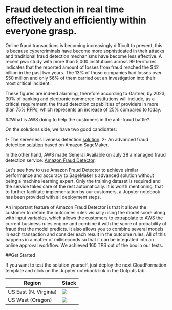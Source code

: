 # Fraud detection in real time effectively and efficiently within everyone grasp.

Online fraud transactions is becoming increasingly difficult to prevent, this is because cybercriminals have become more sophisticated in their attacks and traditional fraud detection mechanisms have become less effective.
A recent pwc study with more than 5,000 institutions across 99 territories indicates that the reported amount of losses from fraud reached the $42 billion in the past two years.
The 13% of those companies had losses over $50 million and only 56% of them carried out an investigation into their most critical incident.

These figures are indeed alarming, therefore according to Gartner, by 2023, 30% of banking and electronic commerce institutions will include, as a critical requirement, the fraud detection capabilities of providers in more than 75% RFPs, which represents an increase of 25% compared to today.

##What is AWS doing to help the customers in the anti-fraud battle?

On the solutions side, we have two good candidates:

1- The serverless liveness detection [solution](https://aws.amazon.com/blogs/industries/improving-fraud-prevention-in-financial-institutions-by-building-a-liveness-detection-solution/).
2- An advanced fraud detection [solution](https://aws.amazon.com/solutions/implementations/fraud-detection-using-machine-learning/) based on Amazon SageMaker.

In the other hand, AWS made General Available on July 28 a managed fraud detection service: [Amazon Fraud Detector](https://aws.amazon.com/fraud-detector/). 

Let's see how to use Amazon Fraud Detector to achieve similar performance and accuracy to SageMaker's advanced solution without being a machine learning expert. Only the training dataset is required and the service takes care of the rest automatically. 
It is worth mentioning, that to further facilitate implementation by our customers, a Jupyter notebook has been provided with all deployment steps.

An important feature of Amazon Fraud Detector is that it allows the customer to define the outcomes rules visually using the model score along with input variables, which allows the customers to extrapolate to AWS the current business rules engine and combine it with the score of probability of fraud that the model predicts.
It also allows you to combine several models in each transaction and consider each result in the outcome rules. 
All of this happens in a matter of milliseconds so that it can be integrated into an online approval workflow. We achieved 160 TPS out of the box in our tests.

##Get Started

If you want to test the solution yourself, just deploy the next CloudFormation template and click on the Jupyter notebook link in the Outputs tab.

| Region | Stack |
| ---- | ---- |
|US East (N. Virginia) | [<img src="https://s3.amazonaws.com/cloudformation-examples/cloudformation-launch-stack.png">](https://us-east-1.console.aws.amazon.com/cloudformation/home?region=us-east-1#/stacks/create/review?templateURL=https://fraud-detector-blog-assets.s3.amazonaws.com/frauddetector.yaml&stackName=Fraud-Detector) |
|US West (Oregon) | [<img src="https://s3.amazonaws.com/cloudformation-examples/cloudformation-launch-stack.png">](https://us-west-2.console.aws.amazon.com/cloudformation/home?region=us-west-2#/stacks/create/review?templateURL=https://fraud-detector-blog-assets.s3.amazonaws.com/frauddetector.yaml&stackName=Fraud-Detector) |
